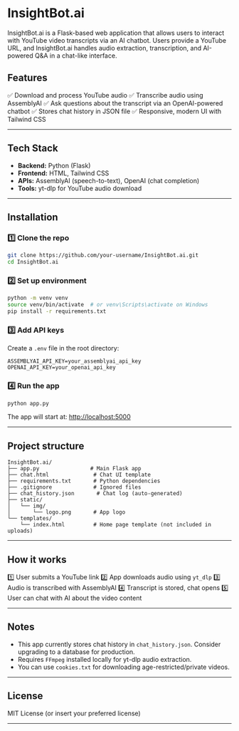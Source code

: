 # InsightBot.ai

InsightBot.ai is a Flask-based web application that allows users to interact with YouTube video transcripts via an AI chatbot. Users provide a YouTube URL, and InsightBot.ai handles audio extraction, transcription, and AI-powered Q\&A in a chat-like interface.

## Features

✅ Download and process YouTube audio
✅ Transcribe audio using AssemblyAI
✅ Ask questions about the transcript via an OpenAI-powered chatbot
✅ Stores chat history in JSON file
✅ Responsive, modern UI with Tailwind CSS

---

## Tech Stack

* **Backend:** Python (Flask)
* **Frontend:** HTML, Tailwind CSS
* **APIs:** AssemblyAI (speech-to-text), OpenAI (chat completion)
* **Tools:** yt-dlp for YouTube audio download

---

## Installation

### 1️⃣ Clone the repo

```bash
git clone https://github.com/your-username/InsightBot.ai.git
cd InsightBot.ai
```

### 2️⃣ Set up environment

```bash
python -m venv venv
source venv/bin/activate  # or venv\Scripts\activate on Windows
pip install -r requirements.txt
```

### 3️⃣ Add API keys

Create a `.env` file in the root directory:

```env
ASSEMBLYAI_API_KEY=your_assemblyai_api_key
OPENAI_API_KEY=your_openai_api_key
```

### 4️⃣ Run the app

```bash
python app.py
```

The app will start at: [http://localhost:5000](http://localhost:5000)

---

## Project structure

```
InsightBot.ai/
├── app.py                # Main Flask app
├── chat.html              # Chat UI template
├── requirements.txt       # Python dependencies
├── .gitignore             # Ignored files
├── chat_history.json       # Chat log (auto-generated)
├── static/
│   └── img/
│       └── logo.png       # App logo
└── templates/
    └── index.html         # Home page template (not included in uploads)
```

---

## How it works

1️⃣ User submits a YouTube link
2️⃣ App downloads audio using `yt_dlp`
3️⃣ Audio is transcribed with AssemblyAI
4️⃣ Transcript is stored, chat opens
5️⃣ User can chat with AI about the video content

---

## Notes

* This app currently stores chat history in `chat_history.json`. Consider upgrading to a database for production.
* Requires `FFmpeg` installed locally for yt-dlp audio extraction.
* You can use `cookies.txt` for downloading age-restricted/private videos.

---

## License

MIT License (or insert your preferred license)

---

